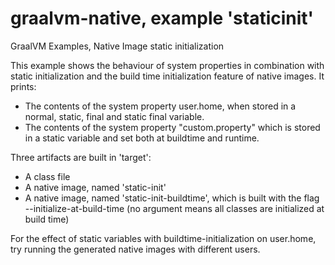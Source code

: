 # graalvm-native, example 'staticinit'
GraalVM Examples, Native Image static initialization

This example shows the behaviour of system properties in combination with static initialization and the build time initialization feature of native images. It prints:
* The contents of the system property user.home, when stored in a normal, static, final and static final variable.
* The contents of the system property "custom.property" which is stored in a static variable and set both at buildtime and runtime.

Three artifacts are built in 'target':
* A class file
* A native image, named 'static-init'
* A native image, named 'static-init-buildtime', which is built with the flag --initialize-at-build-time (no argument means all classes are initialized at build time)

For the effect of static variables with buildtime-initialization on user.home, try running the generated native images with different users.
